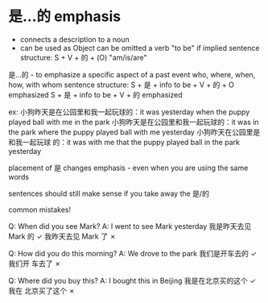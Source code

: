 # 是...的 emphasis

- connects a description to a noun
- can be used as Object can be omitted a verb "to be" if implied sentence
  structure: S + V + 的 + (O) "am/is/are"

是...的 - to emphasize a specific aspect of a past event who, where, when, how,
with whom sentence structure: S + 是 + info to be + V + 的 + O emphasized S +
是 + info to be + V + 的 emphasized

ex: 小狗昨天是在公园里和我一起玩球的：it was yesterday when the puppy played
ball with me in the park 小狗昨天是在公园里和我一起玩球的：it was in the park
where the puppy played ball with me yesterday 小狗昨天在公园里是和我一起玩球
的：it was with me that the puppy played ball in the park yesterday

placement of 是 changes emphasis - even when you are using the same words

sentences should still make sense if you take away the 是/的

common mistakes!

Q: When did you see Mark? A: I went to see Mark yesterday 我是昨天去见 Mark 的 ✓
我昨天去见 Mark 了 ✗

Q: How did you do this morning? A: We drove to the park 我们是开车去的 ✓ 我们开
车去了 ✗

Q: Where did you buy this? A: I bought this in Beijing 我是在北京买的这个 ✓ 我在
北京买了这个 ✗
